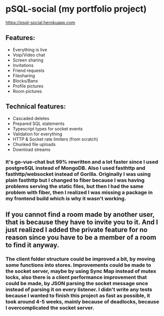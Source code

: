 # pSQL-social (my portfolio project)

https://psql-social.herokuapp.com

## Features:

- Everything is live
- Voip/Video chat
- Screen sharing
- Invitations
- Friend requests
- Filesharing
- Blocks/Bans
- Profile pictures
- Room pictures

## Technical features:

- Cascaded deletes
- Prepared SQL statements
- Typescript types for socket events
- Validation for everything
- HTTP & Socket rate limiters (from scratch)
- Chunked file uploads
- Download streams

### It's go-vue-chat but 99% rewritten and a lot faster since I used postgreSQL instead of MongoDB. Also I used fasthttp and fasthttp/websocket instead of Gorilla. Originally I was using plain fasthttp but I changed to fiber because I was having problems serving the static files, but then I had the same problem with fiber, then I realized I was missing a package in my frontend build which is why it wasn't working.

## If you cannot find a room made by another user, that is because they have to invite you to it. And I just realized I added the private feature for no reason since you have to be a member of a room to find it anyway.

### The client folder structure could be improved a bit, by moving some functions into stores. Improvements could be made to the socket server, maybe by using Sync Map instead of mutex locks, also there is a client performance improvement that could be made, by JSON parsing the socket message once instead of parsing it on every listener. I didn't write any tests because I wanted to finish this project as fast as possible, it took around 4-5 weeks, mainly because of deadlocks, because I overcomplicated the socket server.
